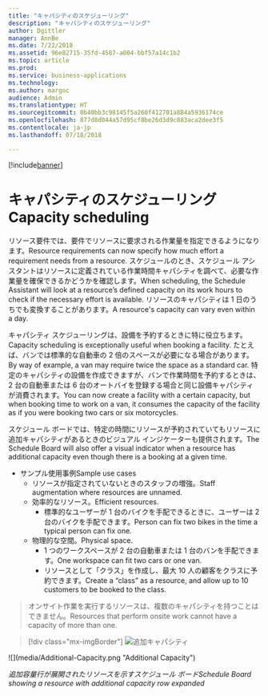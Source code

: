 ```yaml
---
title: "キャパシティのスケジューリング"
description: "キャパシティのスケジューリング"
author: Dgittler
manager: AnnBe
ms.date: 7/22/2018
ms.assetid: 96e82715-35fd-4587-a004-bbf57a14c1b2
ms.topic: article
ms.prod: 
ms.service: business-applications
ms.technology: 
ms.author: margoc
audience: Admin
ms.translationtype: HT
ms.sourcegitcommit: 0b40bb3c98145f5a260f412701a884a5936174ce
ms.openlocfilehash: 877d8d044a57d95cf8be26d3d9c883aca2dee3f5
ms.contentlocale: ja-jp
ms.lasthandoff: 07/18/2018

---
```


[!include[banner](../../../../includes/banner.md)]


#  <a name="capacity-scheduling"></a><span data-ttu-id="90341-103">キャパシティのスケジューリング</span><span class="sxs-lookup"><span data-stu-id="90341-103">Capacity scheduling</span></span>



<span data-ttu-id="90341-104">リソース要件では、要件でリソースに要求される作業量を指定できるようになります。</span><span class="sxs-lookup"><span data-stu-id="90341-104">Resource requirements can now specify how much effort a requirement needs from a resource.</span></span> <span data-ttu-id="90341-105">スケジュールのとき、スケジュール アシスタントはリソースに定義されている作業時間キャパシティを調べて、必要な作業量を確保できるかどうかを確認します。</span><span class="sxs-lookup"><span data-stu-id="90341-105">When scheduling, the Schedule Assistant will look at a resource’s defined capacity on its work hours to check if the necessary effort is available.</span></span> <span data-ttu-id="90341-106">リソースのキャパシティは 1 日のうちでも変換することがあります。</span><span class="sxs-lookup"><span data-stu-id="90341-106">A resource's capacity can vary even within a day.</span></span>

<span data-ttu-id="90341-107">キャパシティ スケジューリングは、設備を予約するときに特に役立ちます。</span><span class="sxs-lookup"><span data-stu-id="90341-107">Capacity scheduling is exceptionally useful when booking a facility.</span></span> <span data-ttu-id="90341-108">たとえば、バンでは標準的な自動車の 2 倍のスペースが必要になる場合があります。</span><span class="sxs-lookup"><span data-stu-id="90341-108">By way of example, a van may require twice the space as a standard car.</span></span> <span data-ttu-id="90341-109">特定のキャパシティの設備を作成できますが、バンで作業時間を予約するときは、2 台の自動車または 6 台のオートバイを登録する場合と同じ設備キャパシティが消費されます。</span><span class="sxs-lookup"><span data-stu-id="90341-109">You can now create a facility with a certain capacity, but when booking time to work on a van, it consumes the capacity of the facility as if you were booking two cars or six motorcycles.</span></span>

<span data-ttu-id="90341-110">スケジュール ボードでは、特定の時間にリソースが予約されていてもリソースに追加キャパシティがあるときのビジュアル インジケーターも提供されます。</span><span class="sxs-lookup"><span data-stu-id="90341-110">The Schedule Board will also offer a visual indicator when a resource has additional capacity even though there is a booking at a given time.</span></span>

* <span data-ttu-id="90341-111">サンプル使用事例</span><span class="sxs-lookup"><span data-stu-id="90341-111">Sample use cases</span></span>
    * <span data-ttu-id="90341-112">リソースが指定されていないときのスタッフの増強。</span><span class="sxs-lookup"><span data-stu-id="90341-112">Staff augmentation where resources are unnamed.</span></span>
    * <span data-ttu-id="90341-113">効率的なリソース。</span><span class="sxs-lookup"><span data-stu-id="90341-113">Efficient resources.</span></span>
        * <span data-ttu-id="90341-114">標準的なユーザーが 1 台のバイクを手配できるときに、ユーザーは 2 台のバイクを手配できます。</span><span class="sxs-lookup"><span data-stu-id="90341-114">Person can fix two bikes in the time a typical person can fix one.</span></span>
    * <span data-ttu-id="90341-115">物理的な空間。</span><span class="sxs-lookup"><span data-stu-id="90341-115">Physical space.</span></span>
        * <span data-ttu-id="90341-116">1 つのワークスペースが 2 台の自動車または 1 台のバンを手配できます。</span><span class="sxs-lookup"><span data-stu-id="90341-116">One workspace can fit two cars or one van.</span></span>
        * <span data-ttu-id="90341-117">リソースとして「クラス」を作成し、最大 10 人の顧客をクラスに予約できます。</span><span class="sxs-lookup"><span data-stu-id="90341-117">Create a “class” as a resource, and allow up to 10 customers to be booked to the class.</span></span>
> <span data-ttu-id="90341-118">オンサイト作業を実行するリソースは、複数のキャパシティを持つことはできません。</span><span class="sxs-lookup"><span data-stu-id="90341-118">Resources that perform onsite work cannot have a capacity of more than one.</span></span>

> [!div class="mx-imgBorder"]
> <span data-ttu-id="90341-119">![](media/Additional-Capacity.png "追加キャパシティ")
<!-- picture --></span><span class="sxs-lookup"><span data-stu-id="90341-119">![](media/Additional-Capacity.png "Additional Capacity")
<!-- picture --></span></span>

<span data-ttu-id="90341-120">*追加容量行が展開されたリソースを示すスケジュール ボード*</span><span class="sxs-lookup"><span data-stu-id="90341-120">*Schedule Board showing a resource with additional capacity row expanded*</span></span>


